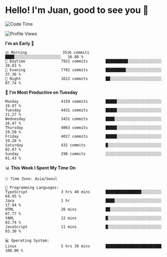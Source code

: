 # Hello! I'm Juan, good to see you 👋

<!--
**Y-k-Y/Y-k-Y** is a ✨ _special_ ✨ repository because its `README.md` (this file) appears on your GitHub profile.

Here are some ideas to get you started:

- 🔭 I’m currently working on ...
- 🌱 I’m currently learning ...
- 👯 I’m looking to collaborate on ...
- 🤔 I’m looking for help with ...
- 💬 Ask me about ...
- 📫 How to reach me: ...
- 😄 Pronouns: ...
- ⚡ Fun fact: ...
-->
<!--
![Profile views](https://gpvc.arturio.dev/Y-k-Y)

[![Omid Nikrah StackOverflow](https://github-readme-stackoverflow.vercel.app/?userID=9517076)](https://stackoverflow.com/users/9517076/i-have-10-fingers)
-->

<!--START_SECTION:waka-->
![Code Time](http://img.shields.io/badge/Code%20Time-1%2C768%20hrs%206%20mins-blue)

![Profile Views](http://img.shields.io/badge/Profile%20Views-0-blue)

**I'm an Early 🐤** 

```text
🌞 Morning                3516 commits        ████░░░░░░░░░░░░░░░░░░░░░   16.88 % 
🌆 Daytime                7921 commits        ██████████░░░░░░░░░░░░░░░   38.03 % 
🌃 Evening                7782 commits        █████████░░░░░░░░░░░░░░░░   37.36 % 
🌙 Night                  1612 commits        ██░░░░░░░░░░░░░░░░░░░░░░░   07.74 % 
```
📅 **I'm Most Productive on Tuesday** 

```text
Monday                   4159 commits        █████░░░░░░░░░░░░░░░░░░░░   19.97 % 
Tuesday                  4431 commits        █████░░░░░░░░░░░░░░░░░░░░   21.27 % 
Wednesday                3431 commits        ████░░░░░░░░░░░░░░░░░░░░░   16.47 % 
Thursday                 4063 commits        █████░░░░░░░░░░░░░░░░░░░░   19.50 % 
Friday                   4017 commits        █████░░░░░░░░░░░░░░░░░░░░   19.28 % 
Saturday                 432 commits         █░░░░░░░░░░░░░░░░░░░░░░░░   02.07 % 
Sunday                   298 commits         ░░░░░░░░░░░░░░░░░░░░░░░░░   01.43 % 
```


📊 **This Week I Spent My Time On** 

```text
🕑︎ Time Zone: Asia/Seoul

💬 Programming Languages: 
TypeScript               3 hrs 40 mins       ████████████████░░░░░░░░░   64.95 % 
Java                     1 hr                ████░░░░░░░░░░░░░░░░░░░░░   17.94 % 
HTML                     26 mins             ██░░░░░░░░░░░░░░░░░░░░░░░   07.77 % 
YAML                     12 mins             █░░░░░░░░░░░░░░░░░░░░░░░░   03.74 % 
JavaScript               11 mins             █░░░░░░░░░░░░░░░░░░░░░░░░   03.30 % 

💻 Operating System: 
Linux                    5 hrs 39 mins       █████████████████████████   100.00 % 
```


<!--END_SECTION:waka-->
